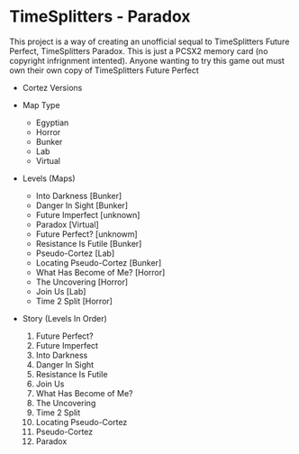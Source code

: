 # TimeSplitters - Paradox
This project is a way of creating an unofficial sequal to TimeSplitters Future Perfect, TimeSplitters Paradox. This is just a PCSX2 memory card (no copyright infrignment intented). Anyone wanting to try this game out must own their own copy of TimeSplitters Future Perfect

* Cortez Versions

* Map Type
    - Egyptian
    - Horror
    - Bunker
    - Lab
    - Virtual

* Levels (Maps)
    - Into Darkness [Bunker]
    - Danger In Sight [Bunker]
    - Future Imperfect [unknown]
    - Paradox [Virtual]
    - Future Perfect? [unknowm]
    - Resistance Is Futile [Bunker]
    - Pseudo-Cortez [Lab]
    - Locating Pseudo-Cortez [Bunker]
    - What Has Become of Me? [Horror]
    - The Uncovering [Horror]
    - Join Us [Lab]
    - Time 2 Split [Horror]

* Story (Levels In Order)
    1) Future Perfect?
    2) Future Imperfect
    3) Into Darkness
    4) Danger In Sight
    5) Resistance Is Futile
    6) Join Us
    7) What Has Become of Me?
    8) The Uncovering
    9) Time 2 Split
    10) Locating Pseudo-Cortez
    11) Pseudo-Cortez
    12) Paradox